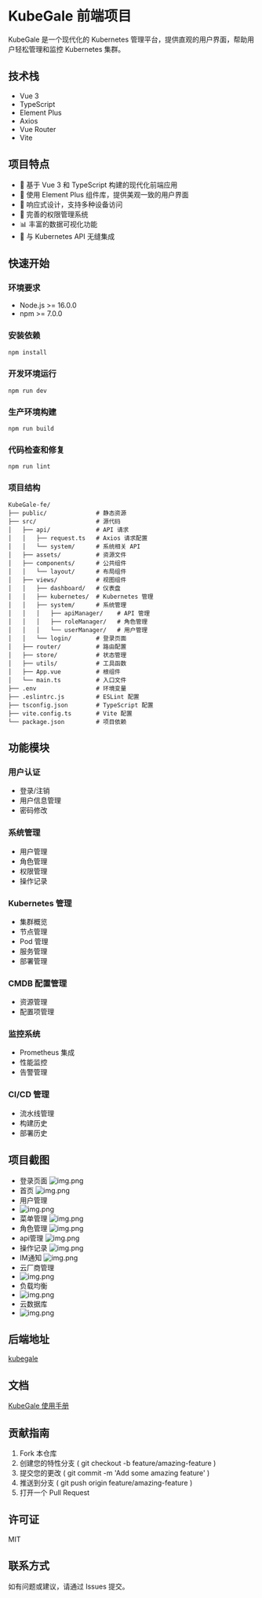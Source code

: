 # KubeGale 前端项目

KubeGale 是一个现代化的 Kubernetes 管理平台，提供直观的用户界面，帮助用户轻松管理和监控 Kubernetes 集群。

## 技术栈

- Vue 3
- TypeScript
- Element Plus
- Axios
- Vue Router
- Vite

## 项目特点

- 🚀 基于 Vue 3 和 TypeScript 构建的现代化前端应用
- 🎨 使用 Element Plus 组件库，提供美观一致的用户界面
- 📱 响应式设计，支持多种设备访问
- 🔐 完善的权限管理系统
- 📊 丰富的数据可视化功能
- 🔄 与 Kubernetes API 无缝集成

## 快速开始

### 环境要求

- Node.js >= 16.0.0
- npm >= 7.0.0

### 安装依赖

```bash
npm install
```

### 开发环境运行
```
npm run dev
```

### 生产环境构建
```
npm run build
```

### 代码检查和修复
```
npm run lint
```
### 项目结构
```
KubeGale-fe/
├── public/              # 静态资源
├── src/                 # 源代码
│   ├── api/             # API 请求
│   │   ├── request.ts   # Axios 请求配置
│   │   └── system/      # 系统相关 API
│   ├── assets/          # 资源文件
│   ├── components/      # 公共组件
│   │   └── layout/      # 布局组件
│   ├── views/           # 视图组件
│   │   ├── dashboard/   # 仪表盘
│   │   ├── kubernetes/  # Kubernetes 管理
│   │   ├── system/      # 系统管理
│   │   │   ├── apiManager/    # API 管理
│   │   │   ├── roleManager/   # 角色管理
│   │   │   └── userManager/   # 用户管理
│   │   └── login/       # 登录页面
│   ├── router/          # 路由配置
│   ├── store/           # 状态管理
│   ├── utils/           # 工具函数
│   ├── App.vue          # 根组件
│   └── main.ts          # 入口文件
├── .env                 # 环境变量
├── .eslintrc.js         # ESLint 配置
├── tsconfig.json        # TypeScript 配置
├── vite.config.ts       # Vite 配置
└── package.json         # 项目依赖
```

## 功能模块
### 用户认证
- 登录/注销
- 用户信息管理
- 密码修改
### 系统管理
- 用户管理
- 角色管理
- 权限管理
- 操作记录
### Kubernetes 管理
- 集群概览
- 节点管理
- Pod 管理
- 服务管理
- 部署管理
### CMDB 配置管理
- 资源管理
- 配置项管理
### 监控系统
- Prometheus 集成
- 性能监控
- 告警管理
### CI/CD 管理
- 流水线管理
- 构建历史
- 部署历史


## 项目截图

- 登录页面
![img.png](image/登录.png)
- 首页
![img.png](image/首页.png)
- 用户管理
- ![img.png](image/用户管理.png)
- 菜单管理
![img.png](image/菜单管理.png)
- 角色管理
![img.png](image/角色管理.png)
- api管理
![img.png](image/api管理.png)
- 操作记录
![img.png](image/操作记录.png)
- IM通知
![img.png](image/im.png)
- 云厂商管理
- ![img.png](image/云厂商管理.png)
- 负载均衡
- ![img.png](image/负载均衡.png)
- 云数据库
- ![img.png](image/云数据库.png)




## 后端地址
[kubegale](https://github.com/daihao4371/KubeGale )

## 文档
[KubeGale 使用手册](docs/README.md)


## 贡献指南
1. Fork 本仓库
2. 创建您的特性分支 ( git checkout -b feature/amazing-feature )
3. 提交您的更改 ( git commit -m 'Add some amazing feature' )
4. 推送到分支 ( git push origin feature/amazing-feature )
5. 打开一个 Pull Request
## 许可证
MIT

## 联系方式
如有问题或建议，请通过 Issues 提交。